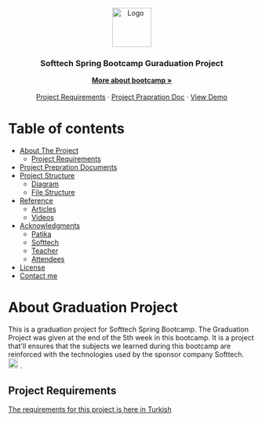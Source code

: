 <!-- PROJECT LOGO -->
<br />
<div align="center">
  <a href="https://softtech.com.tr">
    <img src="https://softtech.com.tr/wp-content/uploads/2017/12/standart-logo.png" alt="Logo" height="80">
  </a>

  <h3 align="center">Softtech Spring Bootcamp Guraduation Project</h3>

  <p align="center">
    <a href="https://www.patika.dev/bootcamp/softtech-java-spring-bootcamp"><strong>More about bootcamp »</strong></a>
    <br />
    <br />
    <a href="https://github.com/165-Softtech-Patika-Java-Spring/bitirmeprojesi-UyCoder/blob/main/BitirmeProjesiTalepleri.md">Project Requirements</a>
    ·
    <a href="https://github.com/165-Softtech-Patika-Java-Spring/bitirmeprojesi-UyCoder/blob/main/BitirmeProjesiHazirlikDokumani.pdf">Project Prapration Doc</a>
    ·
    <a href="https://github.com/othneildrew/Best-README-Template/issues">View Demo</a>
  </p>
</div>



# Table of contents

* [About The Project](#About-Graduation-Project)
    + [Project Requirements](#Project-Requirements)
* [Project Prepration Documents](#Project-Prepration-Documents)
* [Project Structure](#Project-Structure)
    + [Diagram](#Diagram)
    + [File Structure](#File-Structure)
* [Reference](#Reference)
    + [Articles](#Articles)
    + [Videos](#Videos)
* [Acknowledgments](#Acknowledgments)
    + [Patika](#Patika)
    + [Softtech](#Softtech)
    + [Teacher](#Teacher)
    + [Attendees](#Attendees)
* [License](#license)
* [Contact me](#linkedIn)



# About Graduation Project
This is a graduation project for Softtech Spring Bootcamp. The Graduation Project was given at the end of the 5th week in this bootcamp. It is a project that'll ensures that the subjects we learned during this bootcamp are reinforced with the technologies used by the sponsor company Softtech. [<img src='https://softtech.com.tr/wp-content/uploads/2017/12/standart-logo.png' alt='softtech' height='20'>](https://softtech.com.tr/) .

## Project Requirements
[The requirements for this project is here in Turkish](https://github.com/165-Softtech-Patika-Java-Spring/bitirmeprojesi-UyCoder/blob/main/BitirmeProjesiTalepleri.md)


